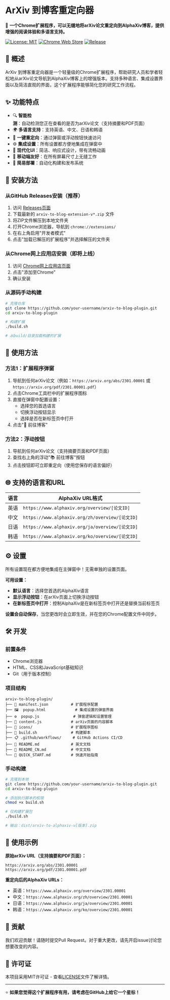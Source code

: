 # ArXiv 到博客重定向器

🚀 **一个Chrome扩展程序，可以无缝地将arXiv论文重定向到AlphaXiv博客，提供增强的阅读体验和多语言支持。**

[![License: MIT](https://img.shields.io/badge/License-MIT-yellow.svg)](https://opensource.org/licenses/MIT)
[![Chrome Web Store](https://img.shields.io/badge/Chrome-Extension-brightgreen.svg)](https://chrome.google.com/webstore)
[![Release](https://img.shields.io/github/v/release/your-username/arxiv-to-blog-plugin)](https://github.com/your-username/arxiv-to-blog-plugin/releases)

## 📖 概述

ArXiv 到博客重定向器是一个轻量级的Chrome扩展程序，帮助研究人员和学者轻松地从arXiv论文导航到AlphaXiv博客上的增强版本。支持多种语言、集成设置界面以及简洁直观的界面，这个扩展程序能够简化您的研究工作流程。

## ✨ 功能特点

- 🔍 **智能检测**：自动检测您正在查看的是否为arXiv论文（支持摘要和PDF页面）
- 🌍 **多语言支持**：支持英语、中文、日语和韩语
- 🎯 **一键重定向**：通过弹窗或浮动按钮快速访问
- ⚙️ **集成设置**：所有设置都方便地集成在弹窗中
- 🎨 **现代化UI**：简洁、响应式设计，带有流畅动画
- 📱 **移动端友好**：在所有屏幕尺寸上无缝工作
- 🚀 **简易部署**：自动化构建和发布系统

## 🚀 安装方法

### 从GitHub Releases安装（推荐）
1. 访问 [Releases页面](https://github.com/your-username/arxiv-to-blog-plugin/releases)
2. 下载最新的 `arxiv-to-blog-extension-v*.zip` 文件
3. 将ZIP文件解压到本地文件夹
4. 打开Chrome浏览器，导航到 `chrome://extensions/`
5. 在右上角启用"开发者模式"
6. 点击"加载已解压的扩展程序"并选择解压的文件夹

### 从Chrome网上应用店安装（即将上线）
1. 访问 [Chrome网上应用店页面](https://chrome.google.com/webstore)
2. 点击"添加至Chrome"
3. 确认安装

### 从源码手动构建
```bash
# 克隆仓库
git clone https://github.com/your-username/arxiv-to-blog-plugin.git
cd arxiv-to-blog-plugin

# 构建扩展
./build.sh

# 从build/目录加载构建的扩展
```

## 🎯 使用方法

### 方法1：扩展程序弹窗
1. 导航到任何arXiv论文（例如：`https://arxiv.org/abs/2301.00001` 或 `https://arxiv.org/pdf/2301.00001.pdf`）
2. 点击Chrome工具栏中的扩展程序图标
3. 直接在弹窗中配置设置：
   - 选择您的首选语言
   - 切换浮动按钮显示
   - 选择是否在新标签页中打开
4. 点击"🚀 前往博客"

### 方法2：浮动按钮
1. 导航到任何arXiv论文（支持摘要页面和PDF页面）
2. 查找右上角的浮动"📚 前往博客"按钮
3. 点击按钮即可立即重定向（使用您保存的语言偏好）

## 🌐 支持的语言和URL

| 语言 | AlphaXiv URL格式 |
|------|------------------|
| 英语 | `https://www.alphaxiv.org/overview/[论文ID]` |
| 中文 | `https://www.alphaxiv.org/zh/overview/[论文ID]` |
| 日语 | `https://www.alphaxiv.org/ja/overview/[论文ID]` |
| 韩语 | `https://www.alphaxiv.org/ko/overview/[论文ID]` |

## ⚙️ 设置

所有设置现在都方便地集成在主弹窗中！无需单独的设置页面。

**可用设置：**
- **默认语言**：选择您首选的AlphaXiv语言
- **显示浮动按钮**：在arXiv页面上切换浮动按钮
- **在新标签页中打开**：控制AlphaXiv是在新标签页中打开还是替换当前标签页

**设置会自动保存**，当您更改时会立即生效，并在您的Chrome配置文件中同步。

## 🛠️ 开发

### 前置条件
- Chrome浏览器
- HTML、CSS和JavaScript基础知识
- Git（用于版本控制）

### 项目结构
```
arxiv-to-blog-plugin/
├── 📄 manifest.json          # 扩展程序配置
├── 🖼️  popup.html             # 集成设置的弹窗界面
├── ⚙️  popup.js               # 弹窗逻辑和设置管理
├── 📜 content.js             # arXiv页面的内容脚本
├── 🎨 icons/                 # 扩展程序图标
├── 🔧 build.sh               # 构建脚本
├── 📋 .github/workflows/     # GitHub Actions CI/CD
├── 📖 README.md              # 英文文档
├── 📖 README_CN.md           # 中文文档
└── 🚀 QUICK_START.md         # 快速开始指南
```


### 手动构建
```bash
# 克隆到本地
git clone https://github.com/your-username/arxiv-to-blog-plugin.git
cd arxiv-to-blog-plugin

# 添加执行脚本的权限
chmod +x build.sh

# 仅构建扩展包
./build.sh

# 输出：dist/arxiv-to-alphaxiv-v[版本].zip
```

## 📝 使用示例

**原始arXiv URL（支持摘要和PDF页面）：**
```
https://arxiv.org/abs/2301.00001
https://arxiv.org/pdf/2301.00001.pdf
```

**重定向后的AlphaXiv URLs：**
- 英语：`https://www.alphaxiv.org/overview/2301.00001`
- 中文：`https://www.alphaxiv.org/zh/overview/2301.00001`
- 日语：`https://www.alphaxiv.org/ja/overview/2301.00001`
- 韩语：`https://www.alphaxiv.org/ko/overview/2301.00001`

## 🤝 贡献

我们欢迎贡献！请随时提交Pull Request。对于重大更改，请先开启issue讨论您想要改变的内容。


## 📄 许可证

本项目采用MIT许可证 - 查看[LICENSE](LICENSE)文件了解详情。

---

⭐ **如果您觉得这个扩展程序有用，请考虑在GitHub上给它一个星标！**
